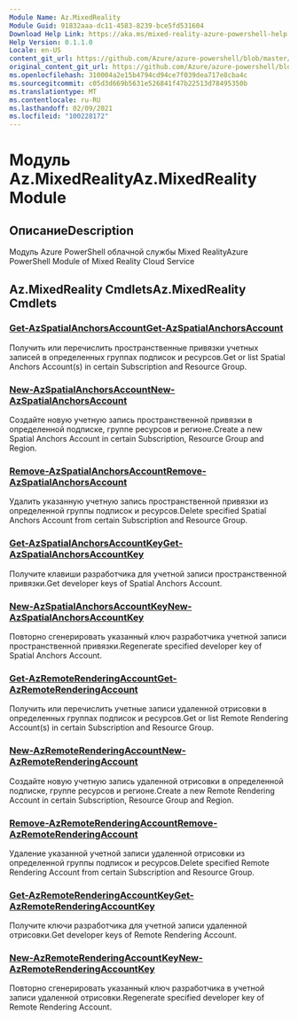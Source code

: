 ```yaml
---
Module Name: Az.MixedReality
Module Guid: 91832aaa-dc11-4583-8239-bce5fd531604
Download Help Link: https://aka.ms/mixed-reality-azure-powershell-help
Help Version: 0.1.1.0
Locale: en-US
content_git_url: https://github.com/Azure/azure-powershell/blob/master/src/MixedReality/MixedReality/help/Az.MixedReality.md
original_content_git_url: https://github.com/Azure/azure-powershell/blob/master/src/MixedReality/MixedReality/help/Az.MixedReality.md
ms.openlocfilehash: 310004a2e15b4794cd94ce7f039dea717e8cba4c
ms.sourcegitcommit: c05d3d669b5631e526841f47b22513d78495350b
ms.translationtype: MT
ms.contentlocale: ru-RU
ms.lasthandoff: 02/09/2021
ms.locfileid: "100228172"
---
```

# <span data-ttu-id="3baa6-101">Модуль Az.MixedReality</span><span class="sxs-lookup"><span data-stu-id="3baa6-101">Az.MixedReality Module</span></span>
## <span data-ttu-id="3baa6-102">Описание</span><span class="sxs-lookup"><span data-stu-id="3baa6-102">Description</span></span>
<span data-ttu-id="3baa6-103">Модуль Azure PowerShell облачной службы Mixed Reality</span><span class="sxs-lookup"><span data-stu-id="3baa6-103">Azure PowerShell Module of Mixed Reality Cloud Service</span></span>

## <span data-ttu-id="3baa6-104">Az.MixedReality Cmdlets</span><span class="sxs-lookup"><span data-stu-id="3baa6-104">Az.MixedReality Cmdlets</span></span>
### [<span data-ttu-id="3baa6-105">Get-AzSpatialAnchorsAccount</span><span class="sxs-lookup"><span data-stu-id="3baa6-105">Get-AzSpatialAnchorsAccount</span></span>](Get-AzSpatialAnchorsAccount.md)
<span data-ttu-id="3baa6-106">Получить или перечислить пространственные привязки учетных записей в определенных группах подписок и ресурсов.</span><span class="sxs-lookup"><span data-stu-id="3baa6-106">Get or list Spatial Anchors Account(s) in certain Subscription and Resource Group.</span></span>

### [<span data-ttu-id="3baa6-107">New-AzSpatialAnchorsAccount</span><span class="sxs-lookup"><span data-stu-id="3baa6-107">New-AzSpatialAnchorsAccount</span></span>](New-AzSpatialAnchorsAccount.md)
<span data-ttu-id="3baa6-108">Создайте новую учетную запись пространственной привязки в определенной подписке, группе ресурсов и регионе.</span><span class="sxs-lookup"><span data-stu-id="3baa6-108">Create a new Spatial Anchors Account in certain Subscription, Resource Group and Region.</span></span>

### [<span data-ttu-id="3baa6-109">Remove-AzSpatialAnchorsAccount</span><span class="sxs-lookup"><span data-stu-id="3baa6-109">Remove-AzSpatialAnchorsAccount</span></span>](Remove-AzSpatialAnchorsAccount.md)
<span data-ttu-id="3baa6-110">Удалить указанную учетную запись пространственной привязки из определенной группы подписок и ресурсов.</span><span class="sxs-lookup"><span data-stu-id="3baa6-110">Delete specified Spatial Anchors Account from certain Subscription and Resource Group.</span></span>

### [<span data-ttu-id="3baa6-111">Get-AzSpatialAnchorsAccountKey</span><span class="sxs-lookup"><span data-stu-id="3baa6-111">Get-AzSpatialAnchorsAccountKey</span></span>](Get-AzSpatialAnchorsAccountKey.md)
<span data-ttu-id="3baa6-112">Получите клавиши разработчика для учетной записи пространственной привязки.</span><span class="sxs-lookup"><span data-stu-id="3baa6-112">Get developer keys of Spatial Anchors Account.</span></span>

### [<span data-ttu-id="3baa6-113">New-AzSpatialAnchorsAccountKey</span><span class="sxs-lookup"><span data-stu-id="3baa6-113">New-AzSpatialAnchorsAccountKey</span></span>](New-AzSpatialAnchorsAccountKey.md)
<span data-ttu-id="3baa6-114">Повторно сгенерировать указанный ключ разработчика учетной записи пространственной привязки.</span><span class="sxs-lookup"><span data-stu-id="3baa6-114">Regenerate specified developer key of Spatial Anchors Account.</span></span>

### [<span data-ttu-id="3baa6-115">Get-AzRemoteRenderingAccount</span><span class="sxs-lookup"><span data-stu-id="3baa6-115">Get-AzRemoteRenderingAccount</span></span>](Get-AzRemoteRenderingAccount.md)
<span data-ttu-id="3baa6-116">Получить или перечислить учетные записи удаленной отрисовки в определенных группах подписок и ресурсов.</span><span class="sxs-lookup"><span data-stu-id="3baa6-116">Get or list Remote Rendering Account(s) in certain Subscription and Resource Group.</span></span>

### [<span data-ttu-id="3baa6-117">New-AzRemoteRenderingAccount</span><span class="sxs-lookup"><span data-stu-id="3baa6-117">New-AzRemoteRenderingAccount</span></span>](New-AzRemoteRenderingAccount.md)
<span data-ttu-id="3baa6-118">Создайте новую учетную запись удаленной отрисовки в определенной подписке, группе ресурсов и регионе.</span><span class="sxs-lookup"><span data-stu-id="3baa6-118">Create a new Remote Rendering Account in certain Subscription, Resource Group and Region.</span></span>

### [<span data-ttu-id="3baa6-119">Remove-AzRemoteRenderingAccount</span><span class="sxs-lookup"><span data-stu-id="3baa6-119">Remove-AzRemoteRenderingAccount</span></span>](Remove-AzRemoteRenderingAccount.md)
<span data-ttu-id="3baa6-120">Удаление указанной учетной записи удаленной отрисовки из определенной группы подписок и ресурсов.</span><span class="sxs-lookup"><span data-stu-id="3baa6-120">Delete specified Remote Rendering Account from certain Subscription and Resource Group.</span></span>

### [<span data-ttu-id="3baa6-121">Get-AzRemoteRenderingAccountKey</span><span class="sxs-lookup"><span data-stu-id="3baa6-121">Get-AzRemoteRenderingAccountKey</span></span>](Get-AzRemoteRenderingAccountKey.md)
<span data-ttu-id="3baa6-122">Получите ключи разработчика для учетной записи удаленной отрисовки.</span><span class="sxs-lookup"><span data-stu-id="3baa6-122">Get developer keys of Remote Rendering Account.</span></span>

### [<span data-ttu-id="3baa6-123">New-AzRemoteRenderingAccountKey</span><span class="sxs-lookup"><span data-stu-id="3baa6-123">New-AzRemoteRenderingAccountKey</span></span>](New-AzRemoteRenderingAccountKey.md)
<span data-ttu-id="3baa6-124">Повторно сгенерировать указанный ключ разработчика в учетной записи удаленной отрисовки.</span><span class="sxs-lookup"><span data-stu-id="3baa6-124">Regenerate specified developer key of Remote Rendering Account.</span></span>